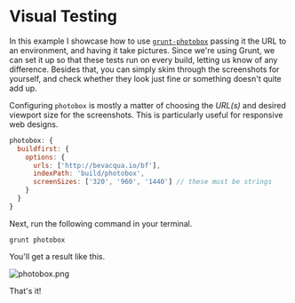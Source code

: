 # Visual Testing

In this example I showcase how to use [`grunt-photobox`][2] passing it the URL to an environment, and having it take pictures. Since we're using Grunt, we can set it up so that these tests run on every build, letting us know of any difference. Besides that, you can simply skim through the screenshots for yourself, and check whether they look just fine or something doesn't quite add up.

Configuring `photobox` is mostly a matter of choosing the _URL(s)_ and desired viewport size for the screenshots. This is particularly useful for responsive web designs.

```js
photobox: {
  buildfirst: {
    options: {
      urls: ['http://bevacqua.io/bf'],
      indexPath: 'build/photobox',
      screenSizes: ['320', '960', '1440'] // these must be strings
    }
  }
}
```

Next, run the following command in your terminal.

```shell
grunt photobox
```

You'll get a result like this.

![photobox.png][1]

That's it!

[1]: https://raw.github.com/bevacqua/buildfirst/master/images/photobox.png
[2]: https://github.com/stefanjudis/grunt-photobox
